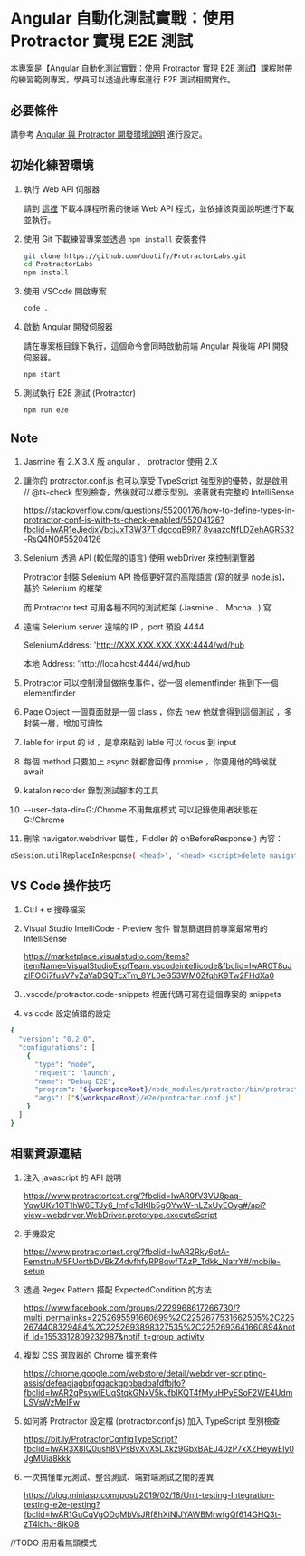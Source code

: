 # Angular 自動化測試實戰：使用 Protractor 實現 E2E 測試

本專案是【Angular 自動化測試實戰：使用 Protractor 實現 E2E 測試】課程附帶的練習範例專案，學員可以透過此專案進行 E2E 測試相關實作。

## 必要條件

請參考 [Angular 與 Protractor 開發環境說明](https://gist.github.com/doggy8088/3edd8190f4bc486b765a3c4e1fe46c8a) 進行設定。

## 初始化練習環境

1. 執行 Web API 伺服器

   請到 [這裡](https://github.com/duotify/ProtractorLabs/releases/tag/v1.0) 下載本課程所需的後端 Web API 程式，並依據該頁面說明進行下載並執行。

2. 使用 Git 下載練習專案並透過 `npm install` 安裝套件

   ```sh
   git clone https://github.com/duotify/ProtractorLabs.git
   cd ProtractorLabs
   npm install
   ```

3. 使用 VSCode 開啟專案

   ```sh
   code .
   ```

4. 啟動 Angular 開發伺服器

   請在專案根目錄下執行，這個命令會同時啟動前端 Angular 與後端 API 開發伺服器。

   ```sh
   npm start
   ```

5. 測試執行 E2E 測試 (Protractor)

   ```sh
   npm run e2e
   ```

## Note

1. Jasmine 有 2.X 3.X 版
angular 、 protractor 使用 2.X

2. 讓你的 protractor.conf.js 也可以享受 TypeScript 強型別的優勢，就是啟用 // @ts-check 型別檢查，然後就可以標示型別，接著就有完整的 IntelliSense

    https://stackoverflow.com/questions/55200176/how-to-define-types-in-protractor-conf-js-with-ts-check-enabled/55204126?fbclid=IwAR1eJiedjxVbcjJxT3W37TidgccqB9R7_8vaazcNfLDZehAGR532-RsQ4N0#55204126

3. Selenium 透過 API (較低階的語言) 使用 webDriver 來控制瀏覽器

   Protractor 封裝 Selenium API 換個更好寫的高階語言 (寫的就是 node.js)，基於 Selenium 的框架

   而 Protractor test 可用各種不同的測試框架 (Jasmine 、 Mocha...) 寫

4. 遠端 Selenium server 遠端的 IP ，port 預設 4444

   SeleniumAddress: 'http://XXX.XXX.XXX.XXX:4444/wd/hub

   本地 Address: 'http://localhost:4444/wd/hub

5. Protractor 可以控制滑鼠做拖曳事件，從一個 elementfinder 拖到下一個 elementfinder

6. Page Object 一個頁面就是一個 class ，你去 new 他就會得到這個測試 ，多封裝一層，增加可讀性

7. lable for input 的 id ，是拿來點到 lable 可以 focus 到 input 

8. 每個 method 只要加上 async 就都會回傳 promise ，你要用他的時候就 await

9. katalon recorder 錄製測試腳本的工具

10. --user-data-dir=G:/Chrome 不用無痕模式 可以記錄使用者狀態在 G:/Chrome

11. 刪除 navigator.webdriver 屬性，Fiddler 的 onBeforeResponse() 內容：
```sh
oSession.utilReplaceInResponse('<head>', '<head> <script>delete navigator[\'__proto__\'].webdriver;<\/script>');
```
## VS Code 操作技巧

1. Ctrl + e 搜尋檔案

2. Visual Studio IntelliCode - Preview 套件
智慧篩選目前專案最常用的 IntelliSense

    https://marketplace.visualstudio.com/items?itemName=VisualStudioExptTeam.vscodeintellicode&fbclid=IwAR0T8uJzlFOCi7fusV7vZaYaDSQTcxTm_8YL0eG53WM0ZfqhK9Tw2FHdXa0

3. .vscode/protractor.code-snippets 裡面代碼可寫在這個專案的 snippets

3. vs code 設定偵錯的設定
```sh
{
  "version": "0.2.0",
  "configurations": [
    {
      "type": "node",
      "request": "launch",
      "name": "Debug E2E",
      "program": "${workspaceRoot}/node_modules/protractor/bin/protractor",
      "args": ["${workspaceRoot}/e2e/protractor.conf.js"]
    }
  ]
}
```
## 相關資源連結

1. 注入 javascript 的 API 說明

    https://www.protractortest.org/?fbclid=IwAR0fV3VU8paq-YqwUKv1OT1hW6ETJy6_ImfjcTdKIb5gOYwW-nLZxUyEOyg#/api?view=webdriver.WebDriver.prototype.executeScript

2. 手機設定

    https://www.protractortest.org/?fbclid=IwAR2Rky6ptA-FemstnuM5FUortbDVBkZ4dvfhfyRP8qwfTAzP_Tdkk_NatrY#/mobile-setup

3. 透過 Regex Pattern 搭配 ExpectedCondition 的方法

    https://www.facebook.com/groups/2229968617266730/?multi_permalinks=2252695591660699%2C2252677531662505%2C2252674408329484%2C2252693898327535%2C2252693641660894&notif_id=1553312809232987&notif_t=group_activity

4. 複製 CSS 選取器的 Chrome 擴充套件 

    https://chrome.google.com/webstore/detail/webdriver-scripting-assis/defeagjagbpfggackgppbadbafdfbjfo?fbclid=IwAR2qPsywlEUqStqkGNxV5kJfbIKQT4fMyuHPyESoF2WE4UdmLSVsWzMeIFw

5. 如何將 Protractor 設定檔 (protractor.conf.js) 加入 TypeScript 型別檢查

    https://bit.ly/ProtractorConfigTypeScript?fbclid=IwAR3X8IQ0ush8VPsBvXvX5LXkz9GbxBAEJ40zP7xXZHeywEly0JgMUia8kkk

6. 一次搞懂單元測試、整合測試、端對端測試之間的差異

    https://blog.miniasp.com/post/2019/02/18/Unit-testing-Integration-testing-e2e-testing?fbclid=IwAR1GuCqVgODqMbVsJRf8hXiNIJYAWBMrwfgQf614GHQ3t-zT4lchJ-8jkO8
    
//TODO 用用看無頭模式

